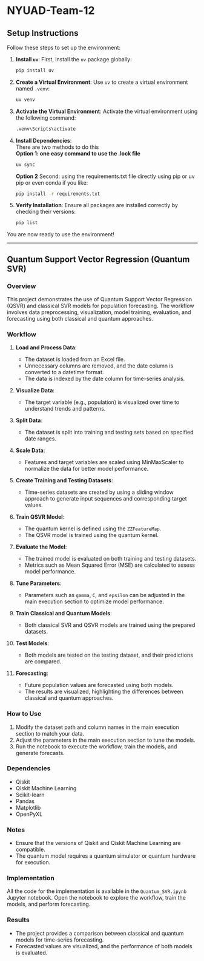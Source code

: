 # NYUAD-Team-12

## Setup Instructions

Follow these steps to set up the environment:

1. **Install `uv`**:
   First, install the `uv` package globally:
   ```bash
   pip install uv
   ```

2. **Create a Virtual Environment**:
   Use `uv` to create a virtual environment named `.venv`:
   ```bash
   uv venv
   ```

3. **Activate the Virtual Environment**:
   Activate the virtual environment using the following command:
   ```bash
   .venv\Scripts\activate
   ```

4. **Install Dependencies**:<br>
   There are two methods to do this<br>
   **Option 1: one easy command to use the .lock file**
   ```bash
   uv sync
   ```
   **Option 2**
   Second: using the requirements.txt file directly using pip or uv pip or even conda if you like:
   ```bash
   pip install -r requirements.txt
   ```

5. **Verify Installation**:
   Ensure all packages are installed correctly by checking their versions:
   ```bash
   pip list
   ```

You are now ready to use the environment!

---

## Quantum Support Vector Regression (Quantum SVR)

### Overview
This project demonstrates the use of Quantum Support Vector Regression (QSVR) and classical SVR models for population forecasting. The workflow involves data preprocessing, visualization, model training, evaluation, and forecasting using both classical and quantum approaches.

### Workflow

1. **Load and Process Data**:
   - The dataset is loaded from an Excel file.
   - Unnecessary columns are removed, and the date column is converted to a datetime format.
   - The data is indexed by the date column for time-series analysis.

2. **Visualize Data**:
   - The target variable (e.g., population) is visualized over time to understand trends and patterns.

3. **Split Data**:
   - The dataset is split into training and testing sets based on specified date ranges.

4. **Scale Data**:
   - Features and target variables are scaled using MinMaxScaler to normalize the data for better model performance.

5. **Create Training and Testing Datasets**:
   - Time-series datasets are created by using a sliding window approach to generate input sequences and corresponding target values.

6. **Train QSVR Model**:
   - The quantum kernel is defined using the `ZZFeatureMap`.
   - The QSVR model is trained using the quantum kernel.

7. **Evaluate the Model**:
   - The trained model is evaluated on both training and testing datasets.
   - Metrics such as Mean Squared Error (MSE) are calculated to assess model performance.

8. **Tune Parameters**:
   - Parameters such as `gamma`, `C`, and `epsilon` can be adjusted in the main execution section to optimize model performance.

9. **Train Classical and Quantum Models**:
   - Both classical SVR and QSVR models are trained using the prepared datasets.

10. **Test Models**:
    - Both models are tested on the testing dataset, and their predictions are compared.

11. **Forecasting**:
    - Future population values are forecasted using both models.
    - The results are visualized, highlighting the differences between classical and quantum approaches.

### How to Use
1. Modify the dataset path and column names in the main execution section to match your data.
2. Adjust the parameters in the main execution section to tune the models.
3. Run the notebook to execute the workflow, train the models, and generate forecasts.

### Dependencies
- Qiskit
- Qiskit Machine Learning
- Scikit-learn
- Pandas
- Matplotlib
- OpenPyXL

### Notes
- Ensure that the versions of Qiskit and Qiskit Machine Learning are compatible.
- The quantum model requires a quantum simulator or quantum hardware for execution.

### Implementation
All the code for the implementation is available in the `Quantum_SVR.ipynb` Jupyter notebook. Open the notebook to explore the workflow, train the models, and perform forecasting.

### Results
- The project provides a comparison between classical and quantum models for time-series forecasting.
- Forecasted values are visualized, and the performance of both models is evaluated.